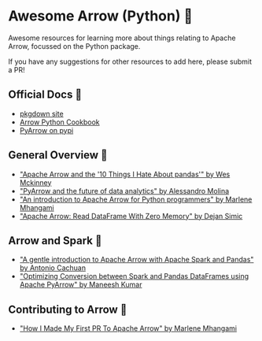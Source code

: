 # Awesome Arrow (Python) :bow_and_arrow:
Awesome resources for learning more about things relating to Apache Arrow, focussed on the Python package. 

If you have any suggestions for other resources to add here, please submit a PR!

## Official Docs :dart:

- [pkgdown site](https://arrow.apache.org/docs/python/index.html)
- [Arrow Python Cookbook](https://arrow.apache.org/cookbook/py/)
- [PyArrow on pypi](https://pypi.org/project/pyarrow/)

## General Overview :bookmark:

- ["Apache Arrow and the '10 Things I Hate About pandas'" by Wes Mckinney](https://wesmckinney.com/blog/apache-arrow-pandas-internals/)
- ["PyArrow and the future of data analytics" by Alessandro Molina](https://www.youtube.com/watch?v=6vCejqZyxpA&list=PL8uoeex94UhFzv6hQ_V02xfMCcl8sUr4p&index=13)
- ["An introduction to Apache Arrow for Python programmers" by Marlene Mhangami](https://www.youtube.com/watch?v=nCKXwTGyXOo)
- ["Apache Arrow: Read DataFrame With Zero Memory" by Dejan Simic](https://towardsdatascience.com/apache-arrow-read-dataframe-with-zero-memory-69634092b1a)

## Arrow and Spark :sparkler:

- ["A gentle introduction to Apache Arrow with Apache Spark and Pandas" by Antonio Cachuan
](https://towardsdatascience.com/a-gentle-introduction-to-apache-arrow-with-apache-spark-and-pandas-bb19ffe0ddae)
- ["Optimizing Conversion between Spark and Pandas DataFrames using Apache PyArrow" by Maneesh Kumar](https://blog.clairvoyantsoft.com/optimizing-conversion-between-spark-and-pandas-dataframes-using-apache-pyarrow-9d439cbf2010)

## Contributing to Arrow :medal_sports:

- ["How I Made My First PR To Apache Arrow" by Marlene Mhangami](https://marlenemhangami.com/how-i-made-my-first-pr-to-apache-arrow)
